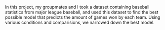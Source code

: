 In this project, my groupmates and I took a dataset containing baseball statistics from major league baseball, and used this dataset to find the best possible model that predicts the amount of games won by each team. Using various conditions and comparisions, we narrowed down the best model. 
